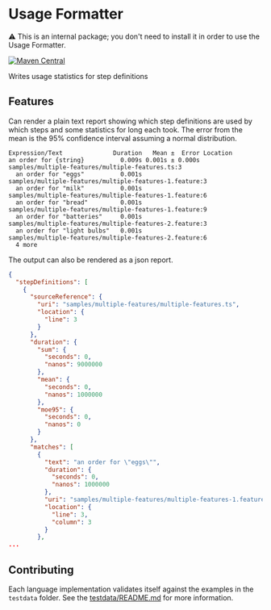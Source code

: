 # Usage Formatter
⚠️ This is an internal package; you don't need to install it in order to use the Usage Formatter.

[![Maven Central](https://img.shields.io/maven-central/v/io.cucumber/cucumber-json-formatter.svg?label=Maven%20Central)](https://search.maven.org/search?q=g:io.cucumber%20AND%20a:usage-formatter)

Writes usage statistics for step definitions

## Features

Can render a plain text report showing which step definitions are used by which
steps and some statistics for long each took. The error from the mean is the 95%
confidence interval assuming a normal distribution.

```
Expression/Text              Duration   Mean ±  Error Location                                               
an order for {string}          0.009s 0.001s ± 0.000s samples/multiple-features/multiple-features.ts:3       
  an order for "eggs"          0.001s                 samples/multiple-features/multiple-features-1.feature:3
  an order for "milk"          0.001s                 samples/multiple-features/multiple-features-1.feature:6
  an order for "bread"         0.001s                 samples/multiple-features/multiple-features-1.feature:9
  an order for "batteries"     0.001s                 samples/multiple-features/multiple-features-2.feature:3
  an order for "light bulbs"   0.001s                 samples/multiple-features/multiple-features-2.feature:6
  4 more                                                                                                     
```

The output can also be rendered as a json report.

```json
{
  "stepDefinitions": [
    {
      "sourceReference": {
        "uri": "samples/multiple-features/multiple-features.ts",
        "location": {
          "line": 3
        }
      },
      "duration": {
        "sum": {
          "seconds": 0,
          "nanos": 9000000
        },
        "mean": {
          "seconds": 0,
          "nanos": 1000000
        },
        "moe95": {
          "seconds": 0,
          "nanos": 0
        }
      },
      "matches": [
        {
          "text": "an order for \"eggs\"",
          "duration": {
            "seconds": 0,
            "nanos": 1000000
          },
          "uri": "samples/multiple-features/multiple-features-1.feature",
          "location": {
            "line": 3,
            "column": 3
          }
        },
...
```


## Contributing

Each language implementation validates itself against the examples in the
`testdata` folder. See the [testdata/README.md](testdata/README.md) for more
information.
